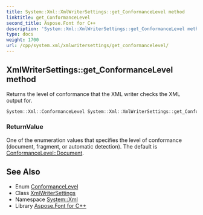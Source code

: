 ```yaml
---
title: System::Xml::XmlWriterSettings::get_ConformanceLevel method
linktitle: get_ConformanceLevel
second_title: Aspose.Font for C++
description: 'System::Xml::XmlWriterSettings::get_ConformanceLevel method. Returns the level of conformance that the XML writer checks the XML output for in C++.'
type: docs
weight: 1700
url: /cpp/system.xml/xmlwritersettings/get_conformancelevel/
---
```

## XmlWriterSettings::get_ConformanceLevel method


Returns the level of conformance that the XML writer checks the XML output for.

```cpp
System::Xml::ConformanceLevel System::Xml::XmlWriterSettings::get_ConformanceLevel()
```


### ReturnValue

One of the enumeration values that specifies the level of conformance (document, fragment, or automatic detection). The default is [ConformanceLevel::Document](../../conformancelevel/).

## See Also

* Enum [ConformanceLevel](../../conformancelevel/)
* Class [XmlWriterSettings](../)
* Namespace [System::Xml](../../)
* Library [Aspose.Font for C++](../../../)
